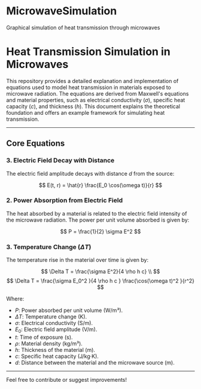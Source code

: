 # MicrowaveSimulation
Graphical simulation of heat transmission through microwaves

# Heat Transmission Simulation in Microwaves

This repository provides a detailed explanation and implementation of equations used to model heat transmission in materials exposed to microwave radiation. The equations are derived from Maxwell's equations and material properties, such as electrical conductivity ($\sigma$), specific heat capacity ($c$), and thickness ($h$). This document explains the theoretical foundation and offers an example framework for simulating heat transmission.

---

## **Core Equations**
### 3. **Electric Field Decay with Distance**
The electric field amplitude decays with distance $d$ from the source:

$$
E(t, r) = \hat{r} \frac{E_0 \cos(\omega t)}{r}
$$

### 2. **Power Absorption from Electric Field**
The heat absorbed by a material is related to the electric field intensity of the microwave radiation. The power per unit volume absorbed is given by:

$$
P = \frac{1}{2} \sigma E^2
$$


### 3. **Temperature Change ($\Delta T$)**
The temperature rise in the material over time is given by:

$$
\Delta T = \frac{\sigma E^2}{4 \rho h c} \\
$$
$$
\Delta T = \frac{\sigma E_0^2 }{4 \rho h c } \frac{\cos(\omega t)^2 }{r^2}
$$

Where:
- $P$: Power absorbed per unit volume (W/m³).
- $\Delta T$: Temperature change (K).
- $\sigma$: Electrical conductivity (S/m).
- $E_0$: Electric field amplitude (V/m).
- $t$: Time of exposure (s).
- $\rho$: Material density (kg/m³).
- $h$: Thickness of the material (m).
- $c$: Specific heat capacity (J/kg·K).
- $d$: Distance between the material and the microwave source (m).

---


Feel free to contribute or suggest improvements!
